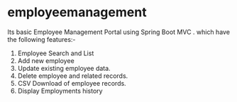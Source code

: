 # employeemanagement

Its basic Employee Management Portal using Spring Boot MVC .
 which have the following features:-
1. Employee Search and List
2. Add new employee
3. Update existing employee data.
4. Delete employee and related records.
6. CSV Download of employee records.
7. Display Employments history 
